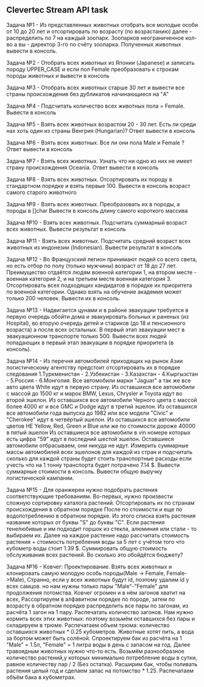 ## Clevertec Stream API task

Задача №1 -
Из представленных животных отобрать все молодые особи от 10 до 20 лет и отсортировать по возрасту (по возрастанию)
далее - распределить по 7 на каждый зоопарк. Зоопарков неограниченное кол-во а вы - директор 3-го по счёту зоопарка.
Полученных животных вывести в консоль.

Задача №2 -
Отобрать всех животных из Японии (Japanese) и записать породу UPPER_CASE и если пол Female
преобразовать к строкам породы животных и вывести в консоль

Задача №3 -
Отобрать всех животных старше 30 лет и вывести все страны происхождения без дубликатов начинающиеся на "A"

Задача №4 -
Подсчитать количество всех животных пола = Female. Вывести в консоль

Задача №5 -
Взять всех животных возрастом 20 - 30 лет. Есть ли среди нах хоть один из страны Венгрия (Hungarian)?
Ответ вывести в консоль

Задача №6 -
Взять всех животных. Все ли они пола Male и Female ?
Ответ вывести в консоль

Задача №7 -
Взять всех животных. Узнать что ни одно из них не имеет страну происхождения Oceania.
Ответ вывести в консоль

Задача №8 -
Взять всех животных. Отсортировать их породу в стандартном порядке и взять первые 100.
Вывести в консоль возраст самого старого животного

Задача №9 -
Взять всех животных. Преобразовать их в породы, а породы в []char
Вывести в консоль длину самого короткого массива

Задача №10 -
Взять всех животных. Подсчитать суммарный возраст всех животных. Вывести результат в консоль

Задача №11 -
Взять всех животных. Подсчитать средний возраст всех животных из индонезии (Indonesian). Вывести результат в консоль

Задача №12 -
Во Французский легион принимают людей со всего света, но есть отбор по полу (только мужчины)
возраст от 18 до 27 лет. Преимущество отдаётся людям военной категории 1, на втором месте - военная категория 2,
и на третьем месте военная категория 3. Отсортировать всех подходящих кандидатов в порядке их
приоритета по военной категории. Однако взять на обучение академия может только 200 человек. Вывести их в консоль.

Задача №13 -
Надвигается цунами и в районе эвакуации требуется в первую очередь обойти дома и эвакуировать больных и раненых (из Hospital),
во вторую очередь детей и стариков (до 18 и пенсионного возраста) а после всех остальных. В первый этап эвакуации мест
в эвакуационном транспорте только 500. Вывести всех людей попадающих в первый этап эвакуации в порядке приоритета (в консоль).

Задача №14 -
Из перечня автомобилей приходящих на рынок Азии логистическому агентству предстоит отсортировать их в порядке следования
1.Туркменистан - 2.Узбекистан - 3.Казахстан - 4.Кыргызстан - 5.Россия - 6.Монголия.
Все автомобили марки "Jaguar" а так же все авто цвета White идут в первую страну.
Из оставшихся все автомобили с массой до 1500 кг и марок BMW, Lexus, Chrysler и Toyota идут во второй эшелон.
Из оставшихся все автомобили Черного цвета с массой более 4000 кг и все GMC и Dodge идут в третий эшелон.
Из оставшихся все автомобили года выпуска до 1982 или все модели "Civic" и "Cherokee" идут в четвёртый эшелон.
Из оставшихся все автомобили цветов НЕ Yellow, Red, Green и Blue или же по стоимости дороже 40000 в пятый эшелон
Из оставшиеся все автомобили в vin номере которых есть цифра "59" идут в последний шестой эшелон.
Оставшиеся автомобили отбрасываем, они никуда не идут.
Измерить суммарные массы автомобилей всех эшелонов для каждой из стран и подсчитать сколько для каждой страны
будет стоить транспортные расходы если учесть что на 1 тонну транспорта будет потрачено 7.14 $.
Вывести суммарные стоимости в консоль. Вывести общую выручку логистической кампании.

Задача №15 -
Для оранжереи нужно подобрать растения соответствующие требованиям.
Во-первых, нужно произвести сложную сортировку каталога растений. Отсортировать их по странам происхождения в обратном порядке
После по стоимости и еще по водопотреблению в обратном порядке. Из этого списка взять растения название которых
от буквы "S" до буквы "C". Если растения тенелюбивые и им подходит горшок из стекла, алюминия или стали - то выбираем их.
Далее на каждое растение надо рассчитать стоимость растения + стоимость потребления воды за 5 лет c учётом того
что кубометр воды стоит 1.39 $. Суммировать общую стоимость обслуживания всех растений. Во сколько это обойдётся бюджету?

Задача №16 -
Ковчег: Проектирование.
Взять всех животных и клонировать самую молодую особь породы(Male -> Female, Female->Male),
Странно, если у всех животных будут id, поэтому удалим id у всех самцов.
но нам нужны только пары "Male"-"Female" для продолжения потомства.
Ковчег огромен и в нём загонов хватит на всех,
Рассортируем в алфавитном порядке по породе, затем по возрасту в обратном порядке
распределить все пары по загонам, из расчёта 1 загон на 1 пару.
Распечатать количество загонов.
Нам нужно кормить всех этих животных:
поэтому возьмём оставшихся без пары и складируем в трюме.
Распечатаем объем трюма: количество оставшихся животных * 0.25 кубометров.
Животные хотят пить, а вода за бортом может быть солёной.
Спроектируем бак из расчёта на 1 "Male" = 1.5л, "Female" = 1 литра воды в день с запасом на год.
Далее травоядным животных нужно что-то есть.
Возьмём разнообразное количество растений,у которых минимально потребление воды в сутки, равное количеству пар / 2 (Без остатка).
Расширим бак, чтобы поливать растения целый год и сделаем запас на потомство * 1.25.
Распечатаем объём бака в кубометрах.